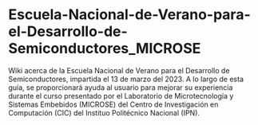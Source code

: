 # Escuela-Nacional-de-Verano-para-el-Desarrollo-de-Semiconductores_MICROSE
Wiki acerca de la Escuela  Nacional de Verano para el Desarrollo de Semiconductores, impartida el 13 de marzo del 2023. A lo largo de esta guía, se proporcionará ayuda al usuario para mejorar su experiencia durante el curso presentado por el Laboratorio de Microtecnología y Sistemas Embebidos (MICROSE) del Centro de Investigación en Computación (CIC) del Instituo Politécnico Nacional (IPN).
